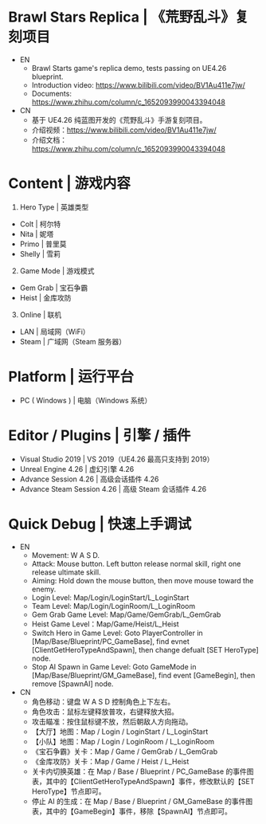 # Brawl Stars Replica | 《荒野乱斗》复刻项目
- EN
  - Brawl Starts game's replica demo, tests passing on UE4.26 blueprint.
  - Introduction video: https://www.bilibili.com/video/BV1Au411e7jw/
  - Documents: https://www.zhihu.com/column/c_1652093990043394048
- CN
  - 基于 UE4.26 纯蓝图开发的《荒野乱斗》手游复刻项目。
  - 介绍视频：https://www.bilibili.com/video/BV1Au411e7jw/
  - 介绍文档：https://www.zhihu.com/column/c_1652093990043394048

# Content | 游戏内容
1. Hero Type | 英雄类型
- Colt | 柯尔特
- Nita | 妮塔
- Primo | 普里莫
- Shelly | 雪莉
2. Game Mode | 游戏模式
- Gem Grab | 宝石争霸
- Heist | 金库攻防
3. Online | 联机
- LAN | 局域网（WiFi）
- Steam | 广域网（Steam 服务器）

# Platform | 运行平台
- PC ( Windows ) | 电脑（Windows 系统）

# Editor / Plugins | 引擎 / 插件
- Visual Studio 2019 | VS 2019（UE4.26 最高只支持到 2019）
- Unreal Engine 4.26 | 虚幻引擎 4.26
- Advance Session 4.26 | 高级会话插件 4.26
- Advance Steam Session 4.26 | 高级 Steam 会话插件 4.26

# Quick Debug | 快速上手调试
- EN
  - Movement: W A S D.
  - Attack: Mouse button. Left button release normal skill, right one release ultimate skill.
  - Aiming: Hold down the mouse button, then move mouse toward the enemy.
  - Login Level: Map/Login/LoginStart/L_LoginStart
  - Team Level: Map/Login/LoginRoom/L_LoginRoom
  - Gem Grab Game Level: Map/Game/GemGrab/L_GemGrab
  - Heist Game Level：Map/Game/Heist/L_Heist
  - Switch Hero in Game Level: Goto PlayerController in [Map/Base/Blueprint/PC_GameBase], find evnet [ClientGetHeroTypeAndSpawn], then change defualt [SET HeroType] node.
  - Stop AI Spawn in Game Level: Goto GameMode in [Map/Base/Blueprint/GM_GameBase], find event [GameBegin], then remove [SpawnAI] node.
- CN
  - 角色移动：键盘 W A S D 控制角色上下左右。
  - 角色攻击：鼠标左键释放普攻，右键释放大招。
  - 攻击瞄准：按住鼠标键不放，然后朝敌人方向拖动。
  - 【大厅】地图：Map / Login / LoginStart / L_LoginStart
  - 【小队】地图：Map / Login / LoginRoom / L_LoginRoom
  - 《宝石争霸》关卡：Map / Game / GemGrab / L_GemGrab
  - 《金库攻防》关卡：Map / Game / Heist / L_Heist
  - 关卡内切换英雄：在 Map / Base / Blueprint / PC_GameBase 的事件图表，其中的【ClientGetHeroTypeAndSpawn】事件，修改默认的【SET HeroType】节点即可。
  - 停止 AI 的生成：在 Map / Base / Blueprint / GM_GameBase 的事件图表，其中的【GameBegin】事件，移除【SpawnAI】节点即可。
